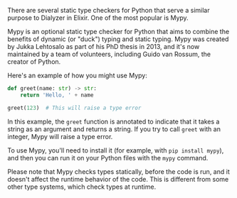 
There are several static type checkers for Python that serve a similar purpose to Dialyzer in Elixir. One of the most popular is Mypy.

Mypy is an optional static type checker for Python that aims to combine the benefits of dynamic (or "duck") typing and static typing. Mypy was created by Jukka Lehtosalo as part of his PhD thesis in 2013, and it's now maintained by a team of volunteers, including Guido van Rossum, the creator of Python.

Here's an example of how you might use Mypy:

```python
def greet(name: str) -> str:
    return 'Hello, ' + name

greet(123)  # This will raise a type error
```

In this example, the `greet` function is annotated to indicate that it takes a string as an argument and returns a string. If you try to call `greet` with an integer, Mypy will raise a type error.

To use Mypy, you'll need to install it (for example, with `pip install mypy`), and then you can run it on your Python files with the `mypy` command.

Please note that Mypy checks types statically, before the code is run, and it doesn't affect the runtime behavior of the code. This is different from some other type systems, which check types at runtime.